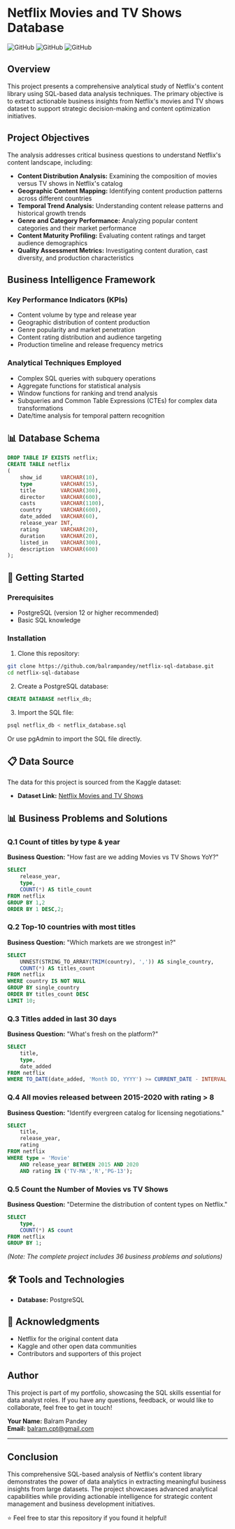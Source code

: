 # Netflix Movies and TV Shows Database

![GitHub](https://img.shields.io/badge/SQL-PostgreSQL-blue) ![GitHub](https://img.shields.io/badge/Status-Active-brightgreen) ![GitHub](https://img.shields.io/badge/Data-Netflix%20Content-red)

## Overview

This project presents a comprehensive analytical study of Netflix's content library using SQL-based data analysis techniques. The primary objective is to extract actionable business insights from Netflix's movies and TV shows dataset to support strategic decision-making and content optimization initiatives.

## Project Objectives

The analysis addresses critical business questions to understand Netflix's content landscape, including:

- **Content Distribution Analysis:** Examining the composition of movies versus TV shows in Netflix's catalog
- **Geographic Content Mapping:** Identifying content production patterns across different countries
- **Temporal Trend Analysis:** Understanding content release patterns and historical growth trends
- **Genre and Category Performance:** Analyzing popular content categories and their market performance
- **Content Maturity Profiling:** Evaluating content ratings and target audience demographics
- **Quality Assessment Metrics:** Investigating content duration, cast diversity, and production characteristics

## Business Intelligence Framework

### Key Performance Indicators (KPIs)
- Content volume by type and release year
- Geographic distribution of content production
- Genre popularity and market penetration
- Content rating distribution and audience targeting
- Production timeline and release frequency metrics

### Analytical Techniques Employed
- Complex SQL queries with subquery operations
- Aggregate functions for statistical analysis
- Window functions for ranking and trend analysis
- Subqueries and Common Table Expressions (CTEs) for complex data transformations
- Date/time analysis for temporal pattern recognition

## 📊 Database Schema

```sql
DROP TABLE IF EXISTS netflix;
CREATE TABLE netflix
(
    show_id      VARCHAR(10),
    type         VARCHAR(15),
    title        VARCHAR(300),
    director     VARCHAR(600),
    casts        VARCHAR(1100),
    country      VARCHAR(600),
    date_added   VARCHAR(60),
    release_year INT,
    rating       VARCHAR(20),
    duration     VARCHAR(20),
    listed_in    VARCHAR(300),
    description  VARCHAR(600)
);
```

## 🚀 Getting Started

### Prerequisites
- PostgreSQL (version 12 or higher recommended)
- Basic SQL knowledge

### Installation

1. Clone this repository:
```bash
git clone https://github.com/balrampandey/netflix-sql-database.git
cd netflix-sql-database
```

2. Create a PostgreSQL database:
```sql
CREATE DATABASE netflix_db;
```

3. Import the SQL file:
```bash
psql netflix_db < netflix_database.sql
```

Or use pgAdmin to import the SQL file directly.

## 📋 Data Source

The data for this project is sourced from the Kaggle dataset:
- **Dataset Link:** [Netflix Movies and TV Shows](https://www.kaggle.com/datasets/balrampanday/data-netflix)

## 📊 Business Problems and Solutions

### Q.1 Count of titles by type & year
**Business Question:** "How fast are we adding Movies vs TV Shows YoY?"

```sql
SELECT 
    release_year,
    type,
    COUNT(*) AS title_count
FROM netflix
GROUP BY 1,2
ORDER BY 1 DESC,2;
```

### Q.2 Top-10 countries with most titles
**Business Question:** "Which markets are we strongest in?"

```sql
SELECT 
    UNNEST(STRING_TO_ARRAY(TRIM(country), ',')) AS single_country,
    COUNT(*) AS titles_count
FROM netflix
WHERE country IS NOT NULL
GROUP BY single_country
ORDER BY titles_count DESC
LIMIT 10;
```

### Q.3 Titles added in last 30 days
**Business Question:** "What's fresh on the platform?"

```sql
SELECT 
    title,
    type,
    date_added
FROM netflix
WHERE TO_DATE(date_added, 'Month DD, YYYY') >= CURRENT_DATE - INTERVAL '30 days';
```

### Q.4 All movies released between 2015-2020 with rating > 8
**Business Question:** "Identify evergreen catalog for licensing negotiations."

```sql
SELECT 
    title, 
    release_year, 
    rating
FROM netflix
WHERE type = 'Movie'
    AND release_year BETWEEN 2015 AND 2020
    AND rating IN ('TV-MA','R','PG-13');
```

### Q.5 Count the Number of Movies vs TV Shows
**Business Question:** "Determine the distribution of content types on Netflix."

```sql
SELECT
    type,
    COUNT(*) AS count
FROM netflix
GROUP BY 1;
```

*(Note: The complete project includes 36 business problems and solutions)*

## 🛠️ Tools and Technologies

- **Database:** PostgreSQL





## 🙏 Acknowledgments

- Netflix for the original content data
- Kaggle and other open data communities
- Contributors and supporters of this project

## Author

This project is part of my portfolio, showcasing the SQL skills essential for data analyst roles. If you have any questions, feedback, or would like to collaborate, feel free to get in touch!

**Your Name:** Balram Pandey  
**Email:** [balram.cpt@gmail.com](mailto:balram.cpt@gmail.com)  

---

## Conclusion

This comprehensive SQL-based analysis of Netflix's content library demonstrates the power of data analytics in extracting meaningful business insights from large datasets. The project showcases advanced analytical capabilities while providing actionable intelligence for strategic content management and business development initiatives.

⭐️ Feel free to star this repository if you found it helpful!
